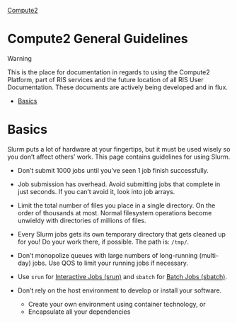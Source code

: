 
[Compute2](../Compute2.md)

# Compute2 General Guidelines

> [!WARNING]
> This is the place for documentation in regards to using the Compute2 Platform, part of RIS services and the future location of all RIS User Documentation. These documents are actively being developed and in flux.

- [Basics](#basics)

# Basics

Slurm puts a lot of hardware at your fingertips, but it must be used wisely so you don’t affect others’ work. This page contains guidelines for using Slurm.

- Don’t submit 1000 jobs until you’ve seen 1 job finish successfully.
- Job submission has overhead. Avoid submitting jobs that complete in just seconds. If you can’t avoid it, look into job arrays.
- Limit the total number of files you place in a single directory. On the order of thousands at most. Normal filesystem operations become unwieldy with directories of millions of files.
- Every Slurm jobs gets its own temporary directory that gets cleaned up for you! Do your work there, if possible. The path is: `/tmp/`.
- Don’t monopolize queues with large numbers of long-running (multi-day) jobs. Use QOS to limit your running jobs if necessary.
- Use `srun` for [Interactive Jobs (srun)](Interactive%20Jobs%20(srun).md) and `sbatch` for [Batch Jobs (sbatch)](Batch%20Jobs%20(sbatch).md).
- Don’t rely on the host environment to develop or install your software.

  - Create your own environment using container technology, or
  - Encapsulate all your dependencies
